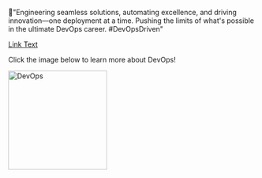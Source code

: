 🚀"Engineering seamless solutions, automating excellence, and driving innovation—one deployment at a time. Pushing the limits of what's possible in the ultimate DevOps career. #DevOpsDriven"

[Link Text](DevOps)


Click the image below to learn more about DevOps!

<a href="https://abelketema.com/">
  <img src="https://github.com/user-attachments/assets/463a2291-bcbf-401e-81af-e40d743a8750" alt="DevOps" width="200" height="200">
</a>




